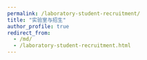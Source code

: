 ```yaml
---
permalink: /laboratory-student-recruitment/
title: "实验室与招生"
author_profile: true
redirect_from: 
  - /md/
  - /laboratory-student-recruitment.html 
---
```


